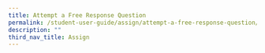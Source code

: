 ```yaml
---
title: Attempt a Free Response Question
permalink: /student-user-guide/assign/attempt-a-free-response-question/
description: ""
third_nav_title: Assign
---
```

